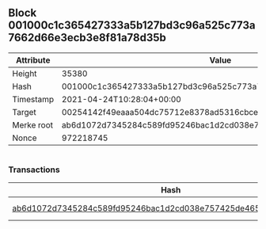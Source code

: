 ## Block 001000c1c365427333a5b127bd3c96a525c773a7662d66e3ecb3e8f81a78d35b

Attribute | Value
--- | ---
Height | 35380
Hash | 001000c1c365427333a5b127bd3c96a525c773a7662d66e3ecb3e8f81a78d35b
Timestamp | 2021-04-24T10:28:04+00:00
Target | 00254142f49eaaa504dc75712e8378ad5316cbcead634704b3734b6271167cc4
Merke root | ab6d1072d7345284c589fd95246bac1d2cd038e757425de4657080c45cc33a58
Nonce | 972218745

```

```

### Transactions

Hash | Amount
--- | ---
[ab6d1072d7345284c589fd95246bac1d2cd038e757425de4657080c45cc33a58](ab6d1072d7345284c589fd95246bac1d2cd038e757425de4657080c45cc33a58.md) | 10.00000000 SKEPTI 
